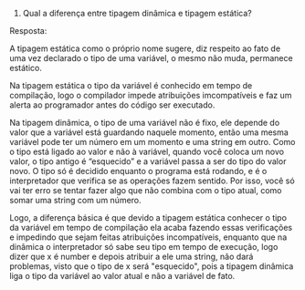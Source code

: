 1. Qual a diferença entre tipagem dinâmica e tipagem estática?

Resposta:

A tipagem estática como o próprio nome sugere, diz respeito ao fato de uma
vez declarado o tipo de uma variável, o mesmo não muda, permanece estático.

Na tipagem estática o tipo da variável é conhecido em tempo de compilação, 
logo o compilador impede atribuições imcompatíveis e faz um alerta ao
programador antes do código ser executado.


Na tipagem dinâmica, o tipo de uma variável não é fixo, ele depende do valor
que a variável está guardando naquele momento, então uma mesma variável pode 
ter um número em um momento e uma string em outro. Como o tipo está ligado
ao valor e não à variável, quando você coloca um novo valor, o tipo antigo
é “esquecido” e a variável passa a ser do tipo do valor novo. O tipo só é 
decidido enquanto o programa está rodando, e é o interpretador que verifica
se as operações fazem sentido. Por isso, você só vai ter erro se tentar fazer 
algo que não combina com o tipo atual, como somar uma string com um número.

Logo, a diferença básica é que devido a tipagem estática conhecer o tipo da
variável em tempo de compilação ela acaba fazendo essas verificações e impedindo
que sejam feitas atribuições incompatíveis, enquanto que na dinâmica o interpretador
só sabe seu tipo em tempo de execução, logo dizer que x é number e depois atribuir a ele 
uma string, não dará problemas, visto que o tipo de x será "esquecido", pois a tipagem
dinâmica liga o tipo da variável ao valor atual e não a variável de fato.

